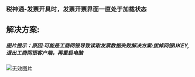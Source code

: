 ### 税神通-发票开具时，发票开票界面一直处于加载状态



## 解决方案:

##### 图片提示：原因:可能是工商网银导致读取发票数据失败解决方案:拔掉网银UKEY,退出工商网银客户端，再重启电脑



![无效图片](https://cdn.jsdelivr.net/gh/IAskWind/lazy66-site/images/question/1_20181015173439.png)